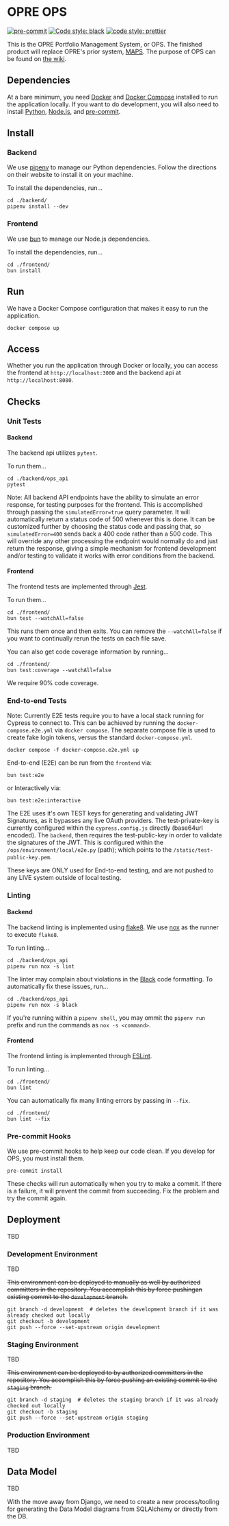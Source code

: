 # OPRE OPS
[![pre-commit](https://img.shields.io/badge/pre--commit-enabled-brightgreen?logo=pre-commit&logoColor=white)](https://github.com/pre-commit/pre-commit)
[![Code style: black](https://img.shields.io/badge/code%20style-black-000000.svg)](https://github.com/psf/black)
[![code style: prettier](https://img.shields.io/badge/code_style-prettier-ff69b4.svg?style=flat-square)](https://github.com/prettier/prettier)

This is the OPRE Portfolio Management System, or OPS. The finished product will replace OPRE's prior system,
[MAPS](https://github.com/HHS/MAPS-app). The purpose of OPS can be found on
[the wiki](https://github.com/HHS/OPRE-OPS/wiki).

## Dependencies

At a bare minimum, you need [Docker](https://www.docker.com) and
[Docker Compose](https://docs.docker.com/compose/install/) installed to run the application locally.  If you want to do
development, you will also need to install [Python](https://www.python.org), [Node.js](https://nodejs.org), and
[pre-commit](https://pre-commit.com/#installation).

## Install

### Backend

We use [pipenv](https://pipenv.pypa.io) to manage our Python dependencies.  Follow the directions on their website to
install it on your machine.

To install the dependencies, run...

```shell
cd ./backend/
pipenv install --dev
```

### Frontend

We use [bun](https://bun.sh/docs) to manage our Node.js dependencies.

To install the dependencies, run...

```shell
cd ./frontend/
bun install
```

## Run

We have a Docker Compose configuration that makes it easy to run the application.

```shell
docker compose up
```

## Access

Whether you run the application through Docker or locally, you can access the frontend at `http://localhost:3000` and
the backend api at `http://localhost:8080`.

## Checks

### Unit Tests

#### Backend

The backend api utilizes `pytest`.

To run them...

```shell
cd ./backend/ops_api
pytest
```

Note: All backend API endpoints have the ability to simulate an error response, for testing purposes for the frontend. This is accomplished
through passing the `simulatedError=true` query parameter. It will automatically return a status code of 500 whenever this is done. It can
be customized further by choosing the status code and passing that, so `simulatedError=400` sends back a 400 code rather than a 500 code. This will override any other processing the endpoint would normally do and just return the response, giving a simple mechanism for frontend development and/or testing to validate it works with error conditions from the backend.

#### Frontend

The frontend tests are implemented through [Jest](https://jestjs.io).

To run them...

```shell
cd ./frontend/
bun test --watchAll=false
```

This runs them once and then exits.  You can remove the `--watchAll=false` if you want to continually rerun the tests
on each file save.

You can also get code coverage information by running...

```shell
cd ./frontend/
bun test:coverage --watchAll=false
```

We require 90% code coverage.

### End-to-end Tests

Note: Currently E2E tests require you to have a local stack running for Cypress to connect to.
This can be achieved by running the `docker-compose.e2e.yml` via `docker compose`. The separate compose file
is used to create fake login tokens, versus the standard `docker-compose.yml`.

```shell
docker compose -f docker-compose.e2e.yml up
```

End-to-end (E2E) can be run from the `frontend` via:
```shell
bun test:e2e
```
or Interactively via:
```shell
bun test:e2e:interactive
```

The E2E uses it's own TEST keys for generating and validating JWT Signatures, as it bypasses any live OAuth providers.
The test-private-key is currently configured within the `cypress.config.js` directly (base64url encoded).  The `backend`, then requires the test-public-key in order to validate the signatures of the JWT. This is configured within the `/ops/environment/local/e2e.py` (path); which points to the `/static/test-public-key.pem`.

These keys are ONLY used for End-to-end testing, and are not pushed to any LIVE system outside of local testing.

### Linting

#### Backend

The backend linting is implemented using [flake8](https://flake8.pycqa.org).  We use [nox](https://nox.thea.codes) as
the runner to execute `flake8`.

To run linting...

```shell
cd ./backend/ops_api
pipenv run nox -s lint
```

The linter may complain about violations in the [Black](https://black.readthedocs.io) code formatting.  To automatically
fix these issues, run...

```shell
cd ./backend/ops_api
pipenv run nox -s black
```

If you're running within a `pipenv shell`, you may ommit the `pipenv run` prefix and run the commands as `nox -s <command>`.

#### Frontend

The frontend linting is implemented through [ESLint](https://eslint.org).

To run linting...

```shell
cd ./frontend/
bun lint
```

You can automatically fix many linting errors by passing in `--fix`.

```shell
cd ./frontend/
bun lint --fix
```

### Pre-commit Hooks

We use pre-commit hooks to help keep our code clean.  If you develop for OPS, you must install them.

```shell
pre-commit install
```

These checks will run automatically when you try to make a commit.  If there is a failure, it will prevent the commit
from succeeding.  Fix the problem and try the commit again.

## Deployment

TBD

### Development Environment

TBD

~~This environment can be deployed to manually as well by authorized committers in the repository. You accomplish this by force pushingan existing commit to the `development` branch.~~

```shell
git branch -d development  # deletes the development branch if it was already checked out locally
git checkout -b development
git push --force --set-upstream origin development
```

### Staging Environment

TBD

~~This environment can be deployed to by authorized committers in the repository. You accomplish this by force pushing an existing commit to the `staging` branch.~~

```shell
git branch -d staging  # deletes the staging branch if it was already checked out locally
git checkout -b staging
git push --force --set-upstream origin staging
```

### Production Environment

TBD

## Data Model

TBD

With the move away from Django, we need to create a new process/tooling for generating the Data Model diagrams from SQLAlchemy or directly from the DB.
